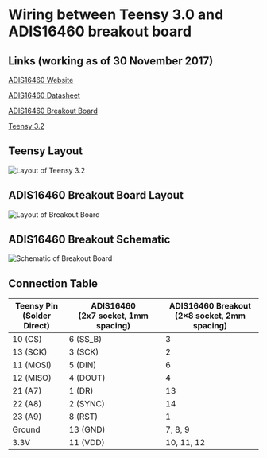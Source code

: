 # Wiring between Teensy 3.0 and ADIS16460 breakout board

## Links (working as of 30 November 2017)

[ADIS16460 Website](http://www.analog.com/en/products/mems/inertial-measurement-units/adis16460.html)

[ADIS16460 Datasheet](http://www.analog.com/media/en/technical-documentation/data-sheets/ADIS16460.pdf)

[ADIS16460 Breakout Board](https://wiki.analog.com/resources/eval/user-guides/inertial-mems/imu/adis16imu4-pcb)

[Teensy 3.2](https://www.pjrc.com/store/teensy32.html)

## Teensy Layout

![Layout of Teensy 3.2](https://www.pjrc.com/store/teensy32b.jpg)

## ADIS16460 Breakout Board Layout

![Layout of Breakout Board](https://wiki.analog.com/_media/resources/eval/user-guides/inertial-mems/imu/adis16imu4_pcb_wikiguide_design_00.png?w=500&tok=26e7e5)

## ADIS16460 Breakout Schematic

![Schematic of Breakout Board](https://wiki.analog.com/_media/resources/eval/user-guides/inertial-mems/imu/adis16imu4_pcb_wikiguide_design_01.png?w=500&tok=4d070c)

## Connection Table 

| Teensy Pin <br> (Solder Direct) | ADIS16460 <br> (2x7 socket, 1mm spacing)  | ADIS16460 Breakout <br>(2×8 socket, 2mm spacing)|
| ---------- | ------------- | ------------------ |
| 10 (CS)    | 6 (SS_B)      | 3  |
| 13 (SCK)   | 3 (SCK)       | 2  |
| 11 (MOSI)  | 5 (DIN)       | 6  |
| 12 (MISO)  | 4 (DOUT)      | 4  |
| 21 (A7)    | 1 (DR)        | 13 | 
| 22 (A8)    | 2 (SYNC)      | 14 |
| 23 (A9)    | 8 (RST)       | 1  |
| Ground     | 13 (GND)	     | 7, 8, 9 |
| 3.3V       | 11 (VDD)      | 10, 11, 12 |

